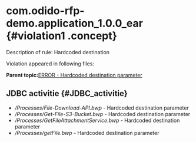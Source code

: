 # com.odido-rfp-demo.application\_1.0.0\_ear {#violation1 .concept}

Description of rule: Hardcoded destination

Violation appeared in following files:

**Parent topic:**[ERROR - Hardcoded destination parameter](../../../qa/rules/ERROR_-_Hardcoded_destination_parameter.md)

## JDBC activitie {#JDBC_activitie}

-   */Processes/File-Download-API.bwp* - Hardcoded destination parameter
-   */Processes/Get-File-S3-Bucket.bwp* - Hardcoded destination parameter
-   */Processes/GetFileAttachmentService.bwp* - Hardcoded destination parameter
-   */Processes/getFile.bwp* - Hardcoded destination parameter

